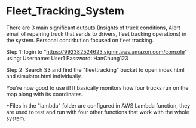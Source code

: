 # Fleet_Tracking_System

There are 3 main significant outputs (Insights of truck conditions, Alert email of repairing truck that sends to drivers, fleet tracking operations) in the system. Personal contirbution focused on fleet tracking.

Step 1:
login to "https://992382524623.signin.aws.amazon.com/console" using:
Username: User1
Password: HanChung123

Step 2: 
Search S3 and find the "fleettracking" bucket to open index.html and simulator.html individually. 

You're now good to use it! It basically monitors how four trucks run on the map along with its coordinates.


*Files in the "lambda" folder are configured in AWS Lambda function, they are used to test and run with four other functions that work with the whole system. 
